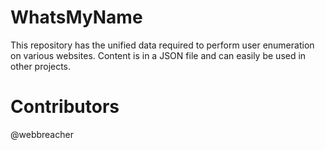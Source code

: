 # WhatsMyName
This repository has the unified data required to perform user enumeration on various websites. Content is in a JSON file and can easily be used in other projects.

# Contributors
@webbreacher<br>
